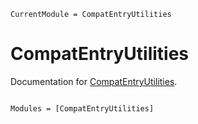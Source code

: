 ```@meta
CurrentModule = CompatEntryUtilities
```

# CompatEntryUtilities

Documentation for [CompatEntryUtilities](https://github.com/JuliaRegistries/CompatEntryUtilities.jl).

```@index
```

```@autodocs
Modules = [CompatEntryUtilities]
```
